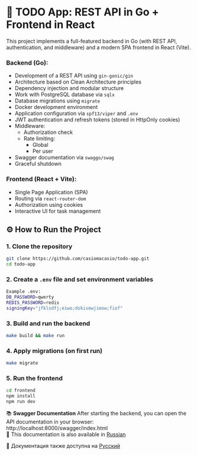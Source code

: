 # 📝 TODO App: REST API in Go + Frontend in React
This project implements a full-featured backend in Go (with REST API, authentication, and middleware) and a modern SPA frontend in React (Vite).

### Backend (Go):
- Development of a REST API using `gin-gonic/gin`
- Architecture based on Clean Architecture principles
- Dependency injection and modular structure
- Work with PostgreSQL database via `sqlx`
- Database migrations using `migrate`
- Docker development environment
- Application configuration via `spf13/viper` and `.env`
- JWT authentication and refresh tokens (stored in HttpOnly cookies)
- Middleware:
  - Authorization check
  - Rate limiting:
    - Global
    - Per user
- Swagger documentation via `swaggo/swag`
- Graceful shutdown

### Frontend (React + Vite):
- Single Page Application (SPA)
- Routing via `react-router-dom`
- Authorization using cookies
- Interactive UI for task management

## ⚙️ How to Run the Project

### 1. Clone the repository
```bash
git clone https://github.com/casiomacasio/todo-app.git
cd todo-app
```

### 2. Create a `.env` file and set environment variables
```bash
Example .env:
DB_PASSWORD=qwerty
REDIS_PASSWORD=redis
signingKey="jfklsdfj;eiwo;dskivewjieow;fiof"
```
### 3. Build and run the backend
```bash
make build && make run
```
### 4. Apply migrations (on first run)
```bash
make migrate
```
### 5. Run the frontend
```bash
cd frontend
npm install
npm run dev
```
📚 **Swagger Documentation**
After starting the backend, you can open the API documentation in your browser:
http://localhost:8000/swagger/index.html  
📄 This documentation is also available in [Russian](README.md)   

📄 Документация также доступна на [Русский](README.en.md)
